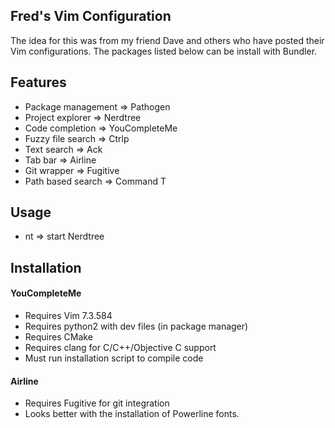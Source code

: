 ## Fred's Vim Configuration
The idea for this was from my friend Dave and others who have posted their Vim configurations.
The packages listed below can be install with Bundler.

## Features
* Package management => Pathogen
* Project explorer => Nerdtree
* Code completion => YouCompleteMe
* Fuzzy file search => Ctrlp
* Text search => Ack
* Tab bar => Airline
* Git wrapper => Fugitive
* Path based search => Command T

## Usage
* <leader> nt => start Nerdtree

## Installation
#### YouCompleteMe

* Requires Vim 7.3.584
* Requires python2 with dev files (in package manager)
* Requires CMake
* Requires clang for C/C++/Objective C support
* Must run installation script to compile code

#### Airline

* Requires Fugitive for git integration
* Looks better with the installation of Powerline fonts.
